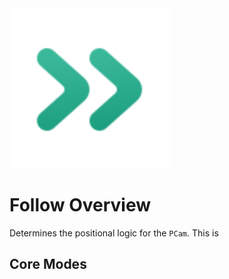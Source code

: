<img src="../assets/feature-follow.svg" height="256" width="256"/>

# Follow Overview

Determines the positional logic for the `PCam`.
This is 

## Core Modes

<div class="property-core-group">
<PropertyCore propertyName="Glued" propertyPageLink="./glued" propertyIcon="./../../assets/follow-glued.svg">
<template v-slot:propertyDescription>

Mimics the positional movement of its target.

This is the simplest of the follow modes and, likely, requires additional external logic before being useful.

</template>
</PropertyCore>
<PropertyCore propertyName="Simple" propertyPageLink="./simple" propertyIcon="./../../assets/follow-simple.svg">
<template v-slot:propertyDescription>

Has similar logic to `Glued`, but with the additional option to be offset from its targeted node.

</template>
</PropertyCore>
<PropertyCore propertyName="Group" propertyPageLink="./group" propertyIcon="./../../assets/follow-group.svg">
<template v-slot:propertyDescription>

Allows for multiple nodes to be selected.
It also allows for dynamically readjusting itself to keep multiple targets within view, should they start to spread out.

</template>
</PropertyCore>
<PropertyCore propertyName="Path" propertyPageLink="./path" propertyIcon="./../../assets/follow-path.svg">
<template v-slot:propertyDescription>

Follows a target while being positionally confined to a `Path` node. The position on the path is based on the closest baked point relative to the target's position.

</template>
</PropertyCore>
<PropertyCore propertyName="Framed" propertyPageLink="/follow-modes/framed" propertyIcon="./../../assets/follow-framed.svg">
<template v-slot:propertyDescription>

Enables dynamic framing of a given target using dead zones. Dead zones enable the camera to remain still until the target moves far enough away from the camera's view. This is determined by the horizontal and vertical dead zone size in their respective properties within the inspector.

</template>
</PropertyCore>
<PropertyCore propertyName="Third Person" propertyPageLink="/follow-modes/third-person" propertyIcon="./../../assets/follow-third-person.svg">
<template v-slot:propertyDescription>

As the name implies, this mode is meant to be used for third person camera experiences. It works by applying a SpringArm3D where the properties, such as `Collison Mask`, `Spring Length` and `Margin`, can be controlled from the PhantomCamera3D.

_This is for 3D scenes only_

</template>
</PropertyCore>
</div>